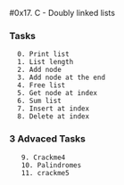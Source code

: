 #0x17. C - Doubly linked lists


### Tasks
      0. Print list 
      1. List length 
      2. Add node 
      3. Add node at the end 
      4. Free list 
      5. Get node at index 
      6. Sum list 
      7. Insert at index 
      8. Delete at index 
      

###  3 Advaced Tasks
       9. Crackme4 
       10. Palindromes 
       11. crackme5  
